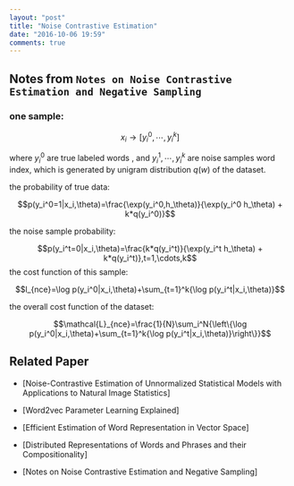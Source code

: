 ```yaml
---
layout: "post"
title: "Noise Contrastive Estimation"
date: "2016-10-06 19:59"
comments: true
---
```


## Notes from `Notes on Noise Contrastive Estimation and Negative Sampling`
### one sample:

$$x_i \to [y_i^0,\cdots,y_{i}^{k}]$$

where $y_i^0$ are true labeled words , and $y_i^1,\cdots,y_i^{k}$ are noise samples word index, which is generated by unigram distribution $q(w)$ of the dataset.

the probability of true data:

$$p(y_i^0=1|x_i,\theta)=\frac{\exp(y_i^0,h_\theta)}{\exp(y_i^0 h_\theta) + k*q(y_i^0)}$$

the noise sample probability:

$$p(y_i^t=0|x_i,\theta)=\frac{k*q(y_i^t)}{\exp(y_i^t h_\theta) + k*q(y_i^t)},t=1,\cdots,k$$
the cost function of this sample:

$$l_{nce}=\log p(y_i^0|x_i,\theta)+\sum_{t=1}^k{\log p(y_i^t|x_i,\theta)}$$

the overall cost function of the dataset:

$$\mathcal{L}_{nce}=\frac{1}{N}\sum_i^N{\left\{\log p(y_i^0|x_i,\theta)+\sum_{t=1}^k{\log p(y_i^t|x_i,\theta)}\right\}}$$

## Related Paper
- [Noise-Contrastive Estimation of Unnormalized Statistical Models with Applications to Natural Image Statistics]

- [Word2vec Parameter Learning Explained]

- [Efficient Estimation of Word Representation in Vector Space]

- [Distributed Representations of Words and Phrases and their Compositionality]

- [Notes on Noise Contrastive Estimation and Negative Sampling]
